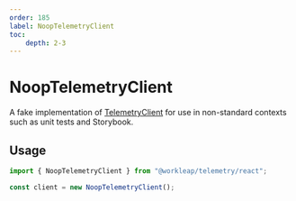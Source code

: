 ```yaml
---
order: 185
label: NoopTelemetryClient
toc:
    depth: 2-3
---
```


# NoopTelemetryClient

A fake implementation of [TelemetryClient](../telemetry/TelemetryClient.md) for use in non-standard contexts such as unit tests and Storybook.

## Usage

```ts
import { NoopTelemetryClient } from "@workleap/telemetry/react";

const client = new NoopTelemetryClient();
```
